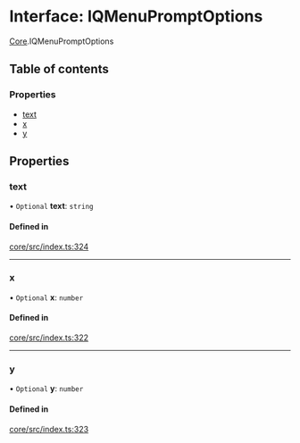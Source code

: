 # Interface: IQMenuPromptOptions

[Core](../modules/Core.md).IQMenuPromptOptions

## Table of contents

### Properties

- [text](Core.IQMenuPromptOptions.md#text)
- [x](Core.IQMenuPromptOptions.md#x)
- [y](Core.IQMenuPromptOptions.md#y)

## Properties

### text

• `Optional` **text**: `string`

#### Defined in

[core/src/index.ts:324](https://github.com/iniquitybbs/iniquity/blob/d7c93a1/packages/core/src/index.ts#L324)

___

### x

• `Optional` **x**: `number`

#### Defined in

[core/src/index.ts:322](https://github.com/iniquitybbs/iniquity/blob/d7c93a1/packages/core/src/index.ts#L322)

___

### y

• `Optional` **y**: `number`

#### Defined in

[core/src/index.ts:323](https://github.com/iniquitybbs/iniquity/blob/d7c93a1/packages/core/src/index.ts#L323)
